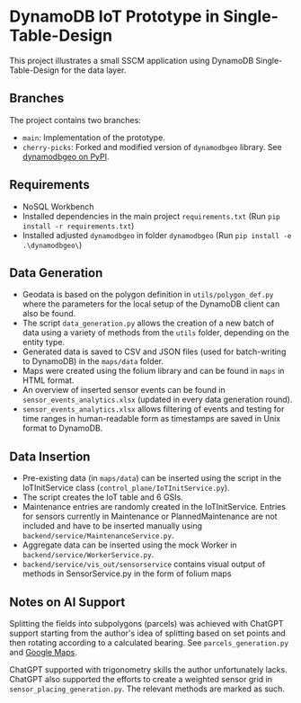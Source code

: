 # DynamoDB IoT Prototype in Single-Table-Design

This project illustrates a small SSCM application using DynamoDB Single-Table-Design for the data layer.

## Branches

The project contains two branches:
- `main`: Implementation of the prototype.
- `cherry-picks`: Forked and modified version of `dynamodbgeo` library. See [dynamodbgeo on PyPI](https://pypi.org/project/dynamodbgeo/).

## Requirements

- NoSQL Workbench
- Installed dependencies in the main project `requirements.txt` (Run `pip install -r requirements.txt`)
- Installed adjusted `dynamodbgeo` in folder `dynamodbgeo` (Run `pip install -e .\dynamodbgeo\`)

## Data Generation

- Geodata is based on the polygon definition in `utils/polygon_def.py` where the parameters for the local setup of the DynamoDB client can also be found. 
- The script `data_generation.py` allows the creation of a new batch of data using a variety of methods from the `utils` folder, depending on the entity type.
- Generated data is saved to CSV and JSON files (used for batch-writing to DynamoDB) in the `maps/data` folder.
- Maps were created using the folium library and can be found in `maps` in HTML format.
- An overview of inserted sensor events can be found in `sensor_events_analytics.xlsx` (updated in every data generation round).
- `sensor_events_analytics.xlsx` allows filtering of events and testing for time ranges in human-readable form as timestamps are saved in Unix format to DynamoDB.

## Data Insertion

- Pre-existing data (in `maps/data`) can be inserted using the script in the IoTInitService class (`control_plane/IoTInitService.py`).  
- The script creates the IoT table and 6 GSIs.
- Maintenance entries are randomly created in the IoTInitService. Entries for sensors currently in Maintenance or PlannedMaintenance are not included and have to be inserted manually using `backend/service/MaintenanceService.py`.
- Aggregate data can be inserted using the mock Worker in `backend/service/WorkerService.py`.
- `backend/service/vis_out/sensorservice` contains visual output of methods in SensorService.py in the form of folium maps

## Notes on AI Support

Splitting the fields into subpolygons (parcels) was achieved with ChatGPT support starting from the author's idea of splitting based on set points and then rotating according to a calculated bearing. See `parcels_generation.py` and [Google Maps](https://www.google.com/maps/d/edit?mid=1zJrRQ74tlJzs8GSxvTNt5PcW9Bfs-nM&usp=sharing).

ChatGPT supported with trigonometry skills the author unfortunately lacks. ChatGPT also supported the efforts to create a weighted sensor grid in `sensor_placing_generation.py`. The relevant methods are marked as such.
